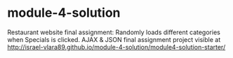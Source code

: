 # module-4-solution

Restaurant website final assignment: Randomly loads different categories when Specials is clicked. AJAX & JSON final assignment 
project visible at http://israel-vlara89.github.io/module-4-solution/module4-solution-starter/
